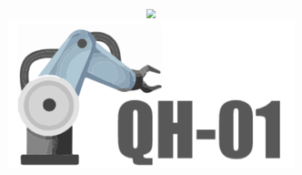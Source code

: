 <p align="center">
   <img src="https://readme-typing-svg.demolab.com?font=Fira+Code&pause=1000&width=1000&lines=QH01;QH01&center=true&size=27" />
  <img src="https://github.com/chenyuhan1997/QH---01/blob/main/assets/1.png" alt="my" width="1000" style="display: block; margin: 0 auto;"/>
</p>
